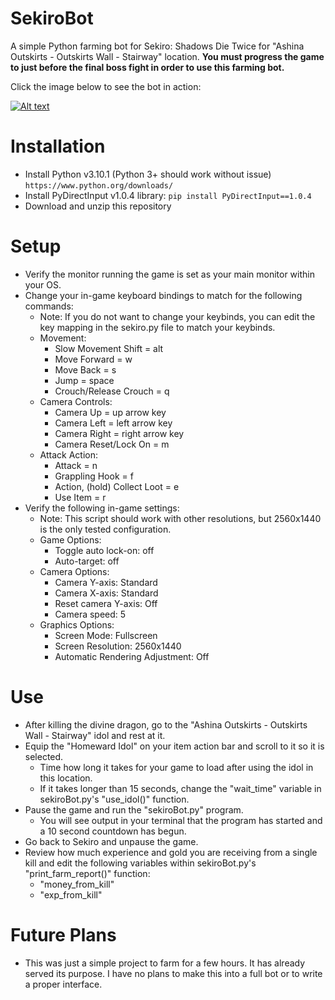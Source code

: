 # SekiroBot
A simple Python farming bot for Sekiro: Shadows Die Twice for "Ashina Outskirts - Outskirts Wall - Stairway" location.
**You must progress the game to just before the final boss fight in order to use this farming bot.**

Click the image below to see the bot in action:

[![Alt text](https://img.youtube.com/vi/1Zt0m8rysnQ/0.jpg)](https://www.youtube.com/watch?v=1Zt0m8rysnQ)

# Installation
- Install Python v3.10.1 (Python 3+ should work without issue) `https://www.python.org/downloads/`
- Install PyDirectInput v1.0.4 library: `pip install PyDirectInput==1.0.4`
- Download and unzip this repository

# Setup
- Verify the monitor running the game is set as your main monitor within your OS.
- Change your in-game keyboard bindings to match for the following commands:
    - Note: If you do not want to change your keybinds, you can edit the key mapping in the sekiro.py file to match your keybinds.
    - Movement:
        - Slow Movement Shift = alt
        - Move Forward = w
        - Move Back = s
        - Jump = space
        - Crouch/Release Crouch = q
    - Camera Controls:
        - Camera Up = up arrow key
        - Camera Left = left arrow key
        - Camera Right = right arrow key
        - Camera Reset/Lock On = m
    - Attack Action:
        - Attack = n
        - Grappling Hook = f
        - Action, (hold) Collect Loot = e
        - Use Item = r
- Verify the following in-game settings:
    - Note: This script should work with other resolutions, but 2560x1440 is the only tested configuration.
    - Game Options:
        - Toggle auto lock-on: off
        - Auto-target: off
    - Camera Options:
        - Camera Y-axis: Standard
        - Camera X-axis: Standard
        - Reset camera Y-axis: Off
        - Camera speed: 5
    - Graphics Options:
        - Screen Mode: Fullscreen
        - Screen Resolution: 2560x1440
        - Automatic Rendering Adjustment: Off

# Use
- After killing the divine dragon, go to the "Ashina Outskirts - Outskirts Wall - Stairway" idol and rest at it.
- Equip the "Homeward Idol" on your item action bar and scroll to it so it is selected.
    - Time how long it takes for your game to load after using the idol in this location.
    - If it takes longer than 15 seconds, change the "wait_time" variable in sekiroBot.py's "use_idol()" function.
- Pause the game and run the "sekiroBot.py" program.
    - You will see output in your terminal that the program has started and a 10 second countdown has begun.
- Go back to Sekiro and unpause the game.
- Review how much experience and gold you are receiving from a single kill and edit the following variables within sekiroBot.py's "print_farm_report()" function:
    - "money_from_kill"
    - "exp_from_kill"

# Future Plans
- This was just a simple project to farm for a few hours. It has already served its purpose. I have no plans to make this into a full bot or to write a proper interface.